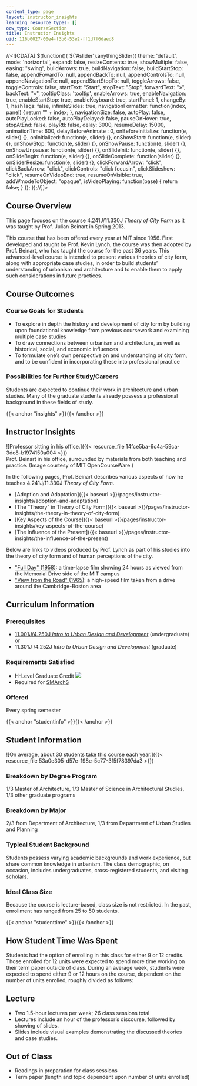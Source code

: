 ```yaml
---
content_type: page
layout: instructor_insights
learning_resource_types: []
ocw_type: CourseSection
title: Instructor Insights
uid: 116b0027-00e4-f3b6-53e2-ff1d7f6daed8
---
```


//\<!\[CDATA\[ $(function(){ $('#slider').anythingSlider({ theme: 'default', mode: 'horizontal', expand: false, resizeContents: true, showMultiple: false, easing: "swing", buildArrows: true, buildNavigation: false, buildStartStop: false, appendFowardTo: null, appendBackTo: null, appendControlsTo: null, appendNavigationTo: null, appendStartStopTo: null, toggleArrows: false, toggleControls: false, startText: "Start", stopText: "Stop", forwardText: "&raquo;", backText: "&laquo;", tooltipClass: 'tooltip', enableArrows: true, enableNavigation: true, enableStartStop: true, enableKeyboard: true, startPanel: 1, changeBy: 1, hashTags: false, infiniteSlides: true, navigationFormatter: function(index, panel) { return "" + index; }, navigationSize: false, autoPlay: false, autoPlayLocked: false, autoPlayDelayed: false, pauseOnHover: true, stopAtEnd: false, playRtl: false, delay: 3000, resumeDelay: 15000, animationTime: 600, delayBeforeAnimate : 0, onBeforeInitialize: function(e, slider) {}, onInitialized: function(e, slider) {}, onShowStart: function(e, slider) {}, onShowStop: function(e, slider) {}, onShowPause: function(e, slider) {}, onShowUnpause: function(e, slider) {}, onSlideInit: function(e, slider) {}, onSlideBegin: function(e, slider) {}, onSlideComplete: function(slider) {}, onSliderResize: function(e, slider) {}, clickForwardArrow: "click", clickBackArrow: "click", clickControls: "click focusin", clickSlideshow: "click", resumeOnVideoEnd: true, resumeOnVisible: true, addWmodeToObject: "opaque", isVideoPlaying: function(base) { return false; } }); });//\]\]>

Course Overview
---------------

This page focuses on the course 4.241J/11.330J _Theory of City Form_ as it was taught by Prof. Julian Beinart in Spring 2013.

This course that has been offered every year at MIT since 1956. First developed and taught by Prof. Kevin Lynch, the course was then adopted by Prof. Beinart, who has taught the course for the past 36 years. This advanced-level course is intended to present various theories of city form, along with appropriate case studies, in order to build students’ understanding of urbanism and architecture and to enable them to apply such considerations in future practices.

Course Outcomes
---------------

### Course Goals for Students

*   To explore in depth the history and development of city form by building upon foundational knowledge from previous coursework and examining multiple case studies
*   To draw connections between urbanism and architecture, as well as historical, social, and economic influences
*   To formulate one’s own perspective on and understanding of city form, and to be confident in incorporating these into professional practice

### Possibilities for Further Study/Careers

Students are expected to continue their work in architecture and urban studies. Many of the graduate students already possess a professional background in these fields of study.

{{< anchor "insights" >}}{{< /anchor >}}

Instructor Insights
-------------------

![Professor sitting in his office.]({{< resource_file 14fce5ba-6c4a-59ca-3dc8-b1974150a004 >}})  
Prof. Beinart in his office, surrounded by materials from both teaching and practice. (Image courtesy of MIT OpenCourseWare.)

In the following pages, Prof. Beinart describes various aspects of how he teaches 4.241J/11.330J _Theory of City Form_.

*   [Adoption and Adaptation]({{< baseurl >}}/pages/instructor-insights/adoption-and-adaptation)
*   [The “Theory” in Theory of City Form]({{< baseurl >}}/pages/instructor-insights/the-theory-in-theory-of-city-form)
*   [Key Aspects of the Course]({{< baseurl >}}/pages/instructor-insights/key-aspects-of-the-course)
*   [The Influence of the Present]({{< baseurl >}}/pages/instructor-insights/the-influence-of-the-present)

Below are links to videos produced by Prof. Lynch as part of his studies into the theory of city form and of human perceptions of the city.

*   ["Full Day" (1958)](http://teachingexcellence.mit.edu/from-the-vault/full-day-1958-kevin-lynch): a time-lapse film showing 24 hours as viewed from the Memorial Drive side of the MIT campus
*   ["View from the Road" (1965)](http://teachingexcellence.mit.edu/from-the-vault/view-from-the-road-series-1965-kevin-lynch): a high-speed film taken from a drive around the Cambridge-Boston area

Curriculum Information
----------------------

### Prerequisites

*   [11.001J/4.250J _Intro to Urban Design and Development_](/courses/11-001j-introduction-to-urban-design-and-development-spring-2006/) (undergraduate) or
*   11.301J /4.252J _Intro to Urban Design and Development_ (graduate)

### Requirements Satisfied

*   H-Level Graduate Credit ![](/images/educator/icon-question-hlevel.png)
*   Required for [SMArchS](http://architecture.mit.edu/computation/degree/smarchs)

### Offered

Every spring semester

{{< anchor "studentinfo" >}}{{< /anchor >}}

Student Information
-------------------

![On average, about 30 students take this course each year.]({{< resource_file 53a0e305-d57e-198e-5c77-3f5f78397da3 >}})

### Breakdown by Degree Program

1/3 Master of Architecture, 1/3 Master of Science in Architectural Studies, 1/3 other graduate programs

### Breakdown by Major

2/3 from Department of Architecture, 1/3 from Department of Urban Studies and Planning

### Typical Student Background

Students possess varying academic backgrounds and work experience, but share common knowledge in urbanism. The class demographic, on occasion, includes undergraduates, cross-registered students, and visiting scholars.

### Ideal Class Size

Because the course is lecture-based, class size is not restricted. In the past, enrollment has ranged from 25 to 50 students.

{{< anchor "studenttime" >}}{{< /anchor >}}

How Student Time Was Spent
--------------------------

Students had the option of enrolling in this class for either 9 or 12 credits. Those enrolled for 12 units were expected to spend more time working on their term paper outside of class. During an average week, students were expected to spend either 9 or 12 hours on the course, dependent on the number of units enrolled, roughly divided as follows:

Lecture
-------

*   Two 1.5-hour lectures per week; 26 class sessions total
*   Lectures include an hour of the professor’s discourse, followed by showing of slides.
*   Slides include visual examples demonstrating the discussed theories and case studies.

Out of Class
------------

*   Readings in preparation for class sessions
*   Term paper (length and topic dependent upon number of units enrolled)